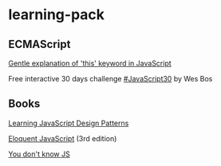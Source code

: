 # learning-pack

## ECMAScript

[Gentle explanation of 'this' keyword in JavaScript](https://dmitripavlutin.com/gentle-explanation-of-this-in-javascript/)

Free interactive 30 days challenge [#JavaScript30](javascript30.com) by Wes Bos

## Books

[Learning JavaScript Design Patterns](https://addyosmani.com/resources/essentialjsdesignpatterns/book/)

[Eloquent JavaScript](https://eloquentjavascript.net/) (3rd edition)

[You don't know JS](https://github.com/getify/You-Dont-Know-JS)
